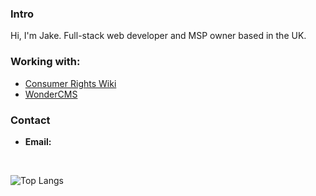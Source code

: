 ### Intro
Hi, I'm Jake. Full-stack web developer and MSP owner based in the UK.
### Working with:
  - [Consumer Rights Wiki](https://github.com/Consumer-Rights-Wiki-Org)
  - [WonderCMS](https://github.com/WonderCMS)

### Contact
- **Email:** 

<br/>


<!--![Jake's GitHub stats](https://github-readme-stats.vercel.app/api?username=codedbyjake&show_icons=true&theme=gruvbox&cache_seconds=3600)-->
![Top Langs](https://github-readme-stats.vercel.app/api/top-langs/?username=codedbyjake&layout=compact&hide=css,html&cache_seconds=3600)

